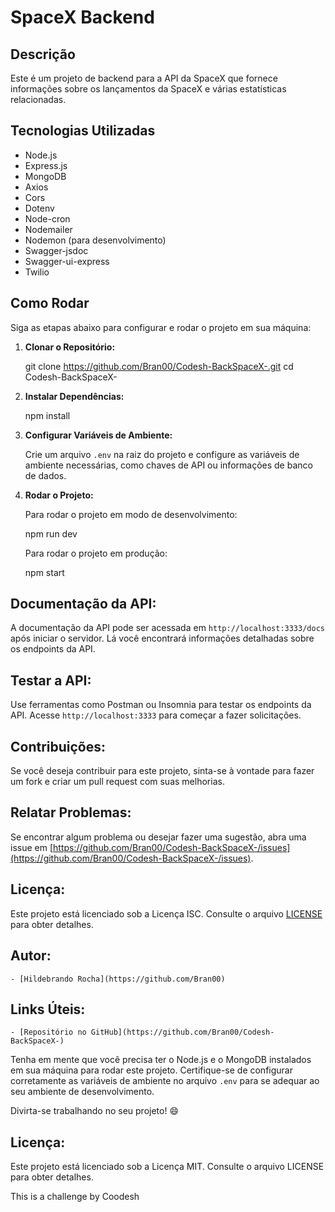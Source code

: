 ﻿# SpaceX Backend

## Descrição

Este é um projeto de backend para a API da SpaceX que fornece informações sobre os lançamentos da SpaceX e várias estatísticas relacionadas.

## Tecnologias Utilizadas

- Node.js
- Express.js
- MongoDB
- Axios
- Cors
- Dotenv
- Node-cron
- Nodemailer
- Nodemon (para desenvolvimento)
- Swagger-jsdoc
- Swagger-ui-express
- Twilio

## Como Rodar

Siga as etapas abaixo para configurar e rodar o projeto em sua máquina:

1. **Clonar o Repositório:**

   git clone https://github.com/Bran00/Codesh-BackSpaceX-.git
   cd Codesh-BackSpaceX-

2. **Instalar Dependências:**

   npm install

3. **Configurar Variáveis de Ambiente:**

   Crie um arquivo `.env` na raiz do projeto e configure as variáveis de ambiente necessárias, como chaves de API ou informações de banco de dados.

4. **Rodar o Projeto:**

   Para rodar o projeto em modo de desenvolvimento:

   npm run dev

   Para rodar o projeto em produção:

   npm start

## Documentação da API:

A documentação da API pode ser acessada em `http://localhost:3333/docs` após iniciar o servidor. Lá você encontrará informações detalhadas sobre os endpoints da API.

## Testar a API:

Use ferramentas como Postman ou Insomnia para testar os endpoints da API. Acesse `http://localhost:3333` para começar a fazer solicitações.

## Contribuições:

Se você deseja contribuir para este projeto, sinta-se à vontade para fazer um fork e criar um pull request com suas melhorias.

## Relatar Problemas:

Se encontrar algum problema ou desejar fazer uma sugestão, abra uma issue em [https://github.com/Bran00/Codesh-BackSpaceX-/issues](https://github.com/Bran00/Codesh-BackSpaceX-/issues).

## Licença:

Este projeto está licenciado sob a Licença ISC. Consulte o arquivo [LICENSE](LICENSE) para obter detalhes.

## Autor:

    - [Hildebrando Rocha](https://github.com/Bran00)

## Links Úteis:

    - [Repositório no GitHub](https://github.com/Bran00/Codesh-BackSpaceX-)

Tenha em mente que você precisa ter o Node.js e o MongoDB instalados em sua máquina para rodar este projeto. Certifique-se de configurar corretamente as variáveis de ambiente no arquivo `.env` para se adequar ao seu ambiente de desenvolvimento.

Divirta-se trabalhando no seu projeto! 😄

## Licença:

Este projeto está licenciado sob a Licença MIT. Consulte o arquivo LICENSE para obter detalhes.

This is a challenge by Coodesh
